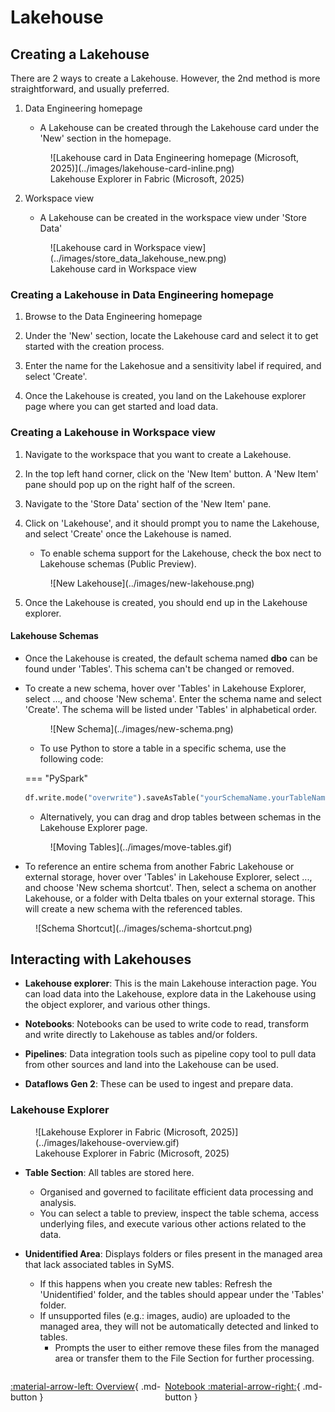 # Lakehouse

## Creating a Lakehouse

There are 2 ways to create a Lakehouse. However, the 2nd method is more straightforward, and usually preferred.

1. Data Engineering homepage
    - A Lakehouse can be created through the Lakehouse card under the 'New' section in the homepage.

    <figure markdown="span">
    ![Lakehouse card in Data Engineering homepage (Microsoft, 2025)](../images/lakehouse-card-inline.png)
    <figcaption>Lakehouse Explorer in Fabric (Microsoft, 2025)</figcaption>
    </figure>

2. Workspace view
    - A Lakehouse can be created in the workspace view under 'Store Data'

    <figure markdown="span">
    ![Lakehouse card in Workspace view](../images/store_data_lakehouse_new.png)
    <figcaption>Lakehouse card in Workspace view</figcaption>
    </figure>

### Creating a Lakehouse in Data Engineering homepage

1. Browse to the Data Engineering homepage

2. Under the 'New' section, locate the Lakehouse card and select it to get started with the creation process.

3. Enter the name for the Lakehosue and a sensitivity label if required, and select 'Create'.

4. Once the Lakehouse is created, you land on the Lakehouse explorer page where you can get started and load data.

### Creating a Lakehouse in Workspace view

1. Navigate to the workspace that you want to create a Lakehouse.

2. In the top left hand corner, click on the 'New Item' button. A 'New Item' pane should pop up on the right half of the screen.

3. Navigate to the 'Store Data' section of the 'New Item' pane.

4. Click on 'Lakehouse', and it should prompt you to name the Lakehouse, and select 'Create' once the Lakehouse is named. 
    - To enable schema support for the Lakehouse, check the box nect to Lakehouse schemas (Public Preview).

    <figure markdown="span">
    ![New Lakehouse](../images/new-lakehouse.png)
    </figure>

5. Once the Lakehouse is created, you should end up in the Lakehouse explorer.


#### Lakehouse Schemas

- Once the Lakehouse is created, the default schema named **dbo** can be found under 'Tables'. This schema can't be changed or removed.

- To create a new schema, hover over 'Tables' in Lakehouse Explorer, select ..., and choose 'New schema'. Enter the schema name and select 'Create'. The schema will be listed under 'Tables' in alphabetical order.

    <figure markdown="span">
    ![New Schema](../images/new-schema.png)
    </figure>

    - To use Python to store a table in a specific schema, use the following code:

    === "PySpark"
    ```python
    df.write.mode("overwrite").saveAsTable("yourSchemaName.yourTableName")
    ```

    - Alternatively, you can drag and drop tables between schemas in the Lakehouse Explorer page.

    <figure markdown="span">
    ![Moving Tables](../images/move-tables.gif)
    </figure>

- To reference an entire schema from another Fabric Lakehouse or external storage, hover over 'Tables' in Lakehouse Explorer, select ..., and choose 'New schema shortcut'. Then, select a schema on another Lakehouse, or a folder with Delta tbales on your external storage. This will create a new schema with the referenced tables.

<figure markdown="span">
![Schema Shortcut](../images/schema-shortcut.png)
</figure>

## Interacting with Lakehouses

- **Lakehouse explorer**: This is the main Lakehouse interaction page. You can load data into the Lakehouse, explore data in the Lakehouse using the object explorer, and various other things.
- **Notebooks**: Notebooks can be used to write code to read, transform and write directly to Lakehouse as tables and/or folders.
- **Pipelines**: Data integration tools such as pipeline copy tool to pull data from other sources and land into the Lakehouse can be used.

- **Dataflows Gen 2**: These can be used to ingest and prepare data.

### Lakehouse Explorer

<figure markdown="span">
  ![Lakehouse Explorer in Fabric (Microsoft, 2025)](../images/lakehouse-overview.gif)
  <figcaption>Lakehouse Explorer in Fabric (Microsoft, 2025)</figcaption>
</figure>

- **Table Section**: All tables are stored here.
    - Organised and governed to facilitate efficient data processing and analysis.
    - You can select a table to preview, inspect the table schema, access underlying files, and execute various other actions related to the data.

- **Unidentified Area**: Displays folders or files present in the managed area that lack associated tables in SyMS.
    - If this happens when you create new tables: Refresh the 'Unidentified' folder, and the tables should appear under the 'Tables' folder.
    - If unsupported files (e.g.: images, audio) are uploaded to the managed area, they will not be automatically detected and linked to tables.
        - Prompts the user to either remove these files from the managed area or transfer them to the File Section for further processing. 

<div style="display: flex; justify-content: space-between;" markdown="1">

[:material-arrow-left: Overview](../fabric_tools.md){ .md-button }

[Notebook :material-arrow-right:](./notebook.md){ .md-button }

</div>
